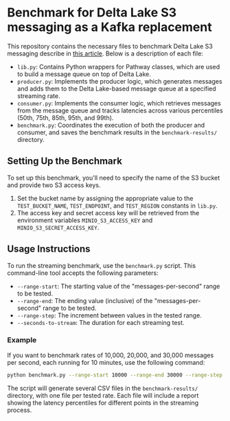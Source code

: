 # Benchmark for Delta Lake S3 messaging as a Kafka replacement

This repository contains the necessary files to benchmark Delta Lake S3 messaging describe in [this article](https://pathway.com/developers/templates/kafka-alternatives).
Below is a description of each file:
* `lib.py`: Contains Python wrappers for Pathway classes, which are used to build a message queue on top of Delta Lake.
* `producer.py`: Implements the producer logic, which generates messages and adds them to the Delta Lake-based message queue at a specified streaming rate.
* `consumer.py`: Implements the consumer logic, which retrieves messages from the message queue and tracks latencies across various percentiles (50th, 75th, 85th, 95th, and 99th).
* `benchmark.py`: Coordinates the execution of both the producer and consumer, and saves the benchmark results in the `benchmark-results/` directory.

## Setting Up the Benchmark

To set up this benchmark, you'll need to specify the name of the S3 bucket and provide two S3 access keys.

1. Set the bucket name by assigning the appropriate value to the `TEST_BUCKET_NAME`, `TEST_ENDPOINT`, and `TEST_REGION` constants in `lib.py`.
2. The access key and secret access key will be retrieved from the environment variables `MINIO_S3_ACCESS_KEY` and `MINIO_S3_SECRET_ACCESS_KEY`.

## Usage Instructions

To run the streaming benchmark, use the `benchmark.py` script. This command-line tool accepts the following parameters:
* `--range-start`: The starting value of the "messages-per-second" range to be tested.
* `--range-end`: The ending value (inclusive) of the "messages-per-second" range to be tested.
* `--range-step`: The increment between values in the tested range.
* `--seconds-to-stream`: The duration for each streaming test.

### Example

If you want to benchmark rates of 10,000, 20,000, and 30,000 messages per second, each running for 10 minutes, use the following command:

```bash
python benchmark.py --range-start 10000 --range-end 30000 --range-step 10000 --seconds-to-stream 600
```

The script will generate several CSV files in the `benchmark-results/` directory, with one file per tested rate. Each file will include a report showing the latency percentiles for different points in the streaming process.
